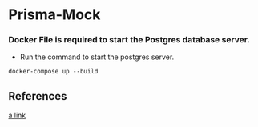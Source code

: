# Prisma-Mock

### Docker File is required to start the Postgres database server.

* Run the command to start the postgres server.

```
docker-compose up --build
```


## References
[a link](https://www.prisma.io/docs/guides/testing/unit-testing)
